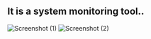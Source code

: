 ## It is a system monitoring tool..
![Screenshot (1)](https://github.com/user-attachments/assets/1691f602-6e78-4e9e-9844-39c255423193)
![Screenshot (2)](https://github.com/user-attachments/assets/c384191e-d350-4739-8968-957741d31631)
